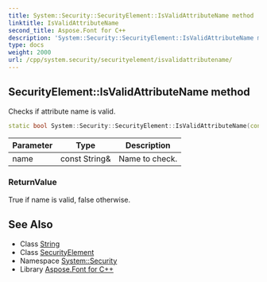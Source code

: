 ```yaml
---
title: System::Security::SecurityElement::IsValidAttributeName method
linktitle: IsValidAttributeName
second_title: Aspose.Font for C++
description: 'System::Security::SecurityElement::IsValidAttributeName method. Checks if attribute name is valid in C++.'
type: docs
weight: 2000
url: /cpp/system.security/securityelement/isvalidattributename/
---
```

## SecurityElement::IsValidAttributeName method


Checks if attribute name is valid.

```cpp
static bool System::Security::SecurityElement::IsValidAttributeName(const String &name)
```


| Parameter | Type | Description |
| --- | --- | --- |
| name | const String\& | Name to check. |

### ReturnValue

True if name is valid, false otherwise.

## See Also

* Class [String](../../../system/string/)
* Class [SecurityElement](../)
* Namespace [System::Security](../../)
* Library [Aspose.Font for C++](../../../)
